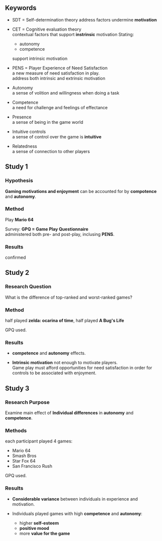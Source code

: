 <!-- META
{"title":"The Motivational Pull of Video Games: A Self-Determination Theory Approach","link":"https://link.springer.com/article/10.1007/s11031-006-9051-8","media":"academic","tags":["game","psychology","sdt"],"short":{"en":"base SDT analysis upon game per-sec psychology. Says \"autonomy\" and \"competence\" is the core","ja":"ゲームプレイ中のSDT理論による基礎的分析。「主体感」と「達成感」が重要であると主張"},"importance":5,"hasPage":true,"createdAt":1717240630.21,"updatedAt":1717240630.21}
META -->

## Keywords

- SDT = Self-determination theory
  address factors undermine **motivation**

- CET = Cognitive evaluation theory  
  contextual factors that support **instrinsic** motivation
  Stating:

  - autonomy
  - competence

  support intrinsic motivation

- PENS = Player Experience of Need Satisfaction  
  a new measure of need satisfaction in play.  
  address both intrinsic and extrinsic motivation

- Autonomy  
   a sense of volition and willingness when doing a task

- Competence  
   a need for challenge and feelings of effectance

- Presence  
   a sense of being in the game world

- Intuitive controls  
   a sense of control over the game is **intuitive**

- Relatedness  
   a sense of connection to other players

## Study 1

### Hypothesis

**Gaming motivations and enjoyment** can be accounted for by **compotence** and **autonomy**.

### Method

Play **Mario 64**

Survey: **GPQ = Game Play Questionnaire**  
administered both pre- and post-play, inclusing **PENS**.

### Results

confirmed

## Study 2

### Research Question

What is the difference of top-ranked and worst-ranked games?

### Method

half played **zelda: ocarina of time**, half played **A Bug's Life**

GPQ used.

### Results

- **competence** and **autonomy** effects.

- **Intrinsic motivation** not enough to motivate players.  
  Game play must afford opportunities for need satisfaction in order for controls to be associated with enjoyment.

## Study 3

### Research Purpose

Examine main effect of **Individual differences** in **autonomy** and **competence**.

### Methods

each participant played 4 games:

- Mario 64
- Smash Bros
- Star Fox 64
- San Francisco Rush

GPQ used.

### Results

- **Considerable variance** between individuals in experience and motivation.

- Individuals played games with high **competence** and **autonomy**:
  - higher **self-esteem**
  - **positive mood**
  - more **value for the game**
